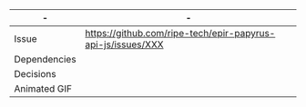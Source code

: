 | - | - |
| --- | --- |
| Issue | https://github.com/ripe-tech/epir-papyrus-api-js/issues/XXX |
| Dependencies |  |
| Decisions |  |
| Animated GIF |  |
